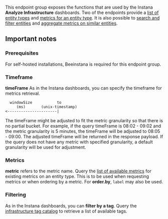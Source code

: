 This endpoint group exposes the functions that are used by the Instana **Analyze Infrastructure** dashboards.
Two of the endpoints provide a [list of entity types](#operation/getAvailablePlugins) and [metrics for an entity type](#operation/getAvailableMetrics).
It is also possible to [search and filter entities](#operation/getEntities) and [aggregate metrics on similar entities](#operation/getEntityGroups).

## Important notes

### Prerequisites

For self-hosted installations, Beeinstana is required for this endpoint group.

### Timeframe

**timeFrame** As in the Instana dashboards, you can specify the timeframe for metrics retrieval.
```
  windowSize           to
     (ms)       (unix-timestamp)
<----------------------|
```
The timeFrame might be adjusted to fit the metric granularity so that there is no partial bucket. For example, if the query timeFrame is 08:02 - 09:02 and the metric granularity is 5 minutes, the timeFrame will be adjusted to 08:05 - 09:00. The adjusted timeFrame will be returned in the response payload. If the query does not have any metric with specified granularity, a default granularity will be used for adjustment.

### Metrics

**metric** refers to the metric name. Query the [list of available metrics](#operation/getAvailableMetrics) for existing metrics on an entity type.
This is to be used when requesting metrics or when ordering by a metric. For **order.by**, `label` may also be used.

### Filtering

As in the Instana dashboards, you can **filter by a tag**. Query the [infrastructure tag catalog](#operation/getInfrastructureCatalogMetrics) to retrieve a list of available tags.